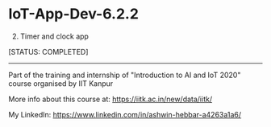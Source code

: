 # IoT-App-Dev-6.2.2
2. Timer and clock app


[STATUS: COMPLETED] 
______________________________________________________________________________________________________
Part of the training and internship of "Introduction to AI and IoT 2020" course organised by IIT Kanpur

More info about this course at: https://iitk.ac.in/new/data/iitk/

My LinkedIn: https://www.linkedin.com/in/ashwin-hebbar-a4263a1a6/
